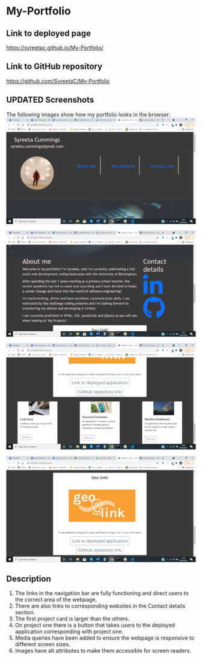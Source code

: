 # My-Portfolio

## Link to deployed page

https://syreetac.github.io/My-Portfolio/

## Link to GitHub repository

https://github.com/SyreetaC/My-Portfolio

## UPDATED Screenshots

The following images show how my portfolio looks in the browser:
![Screenshot-MyPortfolio](<./assets/images/Screenshot%20(26).png>)

![Screenshot-MyPortfolio](<./assets/images/Screenshot%20(27).png>)

![Screenshot-MyPortfolio](<./assets/images/Screenshot%20(28).png>)

![Screenshot-MyPortfolio](<./assets/images/Screenshot%20(29).png>)

## Description

1. The links in the navigation bar are fully functioning and direct users to the correct area of the webpage.
2. There are also links to corresponding websites in the Contact details section.
3. The first project card is larger than the others.
4. On project one there is a button that takes users to the deployed application corresponding with project one.
5. Media queries have been added to ensure the webpage is responsive to different screen sizes.
6. Images have alt attributes to make them accessible for screen readers.
